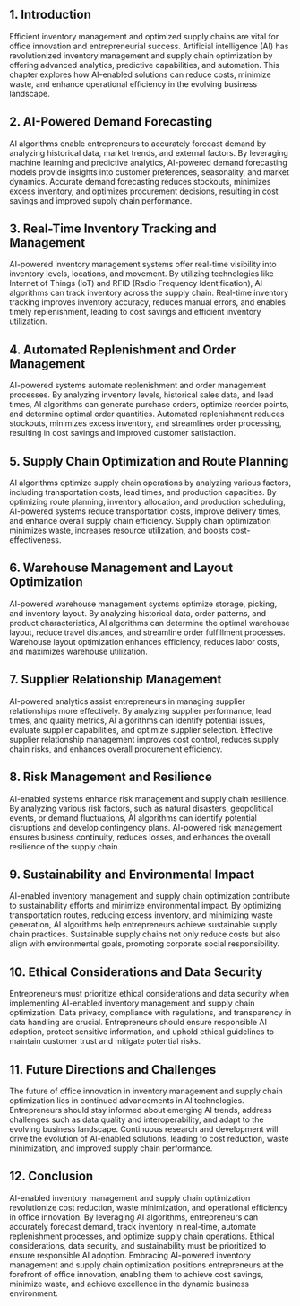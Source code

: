 

## 1\. Introduction

Efficient inventory management and optimized supply chains are vital for office innovation and entrepreneurial success. Artificial intelligence (AI) has revolutionized inventory management and supply chain optimization by offering advanced analytics, predictive capabilities, and automation. This chapter explores how AI-enabled solutions can reduce costs, minimize waste, and enhance operational efficiency in the evolving business landscape.

## 2\. AI-Powered Demand Forecasting

AI algorithms enable entrepreneurs to accurately forecast demand by analyzing historical data, market trends, and external factors. By leveraging machine learning and predictive analytics, AI-powered demand forecasting models provide insights into customer preferences, seasonality, and market dynamics. Accurate demand forecasting reduces stockouts, minimizes excess inventory, and optimizes procurement decisions, resulting in cost savings and improved supply chain performance.

## 3\. Real-Time Inventory Tracking and Management

AI-powered inventory management systems offer real-time visibility into inventory levels, locations, and movement. By utilizing technologies like Internet of Things (IoT) and RFID (Radio Frequency Identification), AI algorithms can track inventory across the supply chain. Real-time inventory tracking improves inventory accuracy, reduces manual errors, and enables timely replenishment, leading to cost savings and efficient inventory utilization.

## 4\. Automated Replenishment and Order Management

AI-powered systems automate replenishment and order management processes. By analyzing inventory levels, historical sales data, and lead times, AI algorithms can generate purchase orders, optimize reorder points, and determine optimal order quantities. Automated replenishment reduces stockouts, minimizes excess inventory, and streamlines order processing, resulting in cost savings and improved customer satisfaction.

## 5\. Supply Chain Optimization and Route Planning

AI algorithms optimize supply chain operations by analyzing various factors, including transportation costs, lead times, and production capacities. By optimizing route planning, inventory allocation, and production scheduling, AI-powered systems reduce transportation costs, improve delivery times, and enhance overall supply chain efficiency. Supply chain optimization minimizes waste, increases resource utilization, and boosts cost-effectiveness.

## 6\. Warehouse Management and Layout Optimization

AI-powered warehouse management systems optimize storage, picking, and inventory layout. By analyzing historical data, order patterns, and product characteristics, AI algorithms can determine the optimal warehouse layout, reduce travel distances, and streamline order fulfillment processes. Warehouse layout optimization enhances efficiency, reduces labor costs, and maximizes warehouse utilization.

## 7\. Supplier Relationship Management

AI-powered analytics assist entrepreneurs in managing supplier relationships more effectively. By analyzing supplier performance, lead times, and quality metrics, AI algorithms can identify potential issues, evaluate supplier capabilities, and optimize supplier selection. Effective supplier relationship management improves cost control, reduces supply chain risks, and enhances overall procurement efficiency.

## 8\. Risk Management and Resilience

AI-enabled systems enhance risk management and supply chain resilience. By analyzing various risk factors, such as natural disasters, geopolitical events, or demand fluctuations, AI algorithms can identify potential disruptions and develop contingency plans. AI-powered risk management ensures business continuity, reduces losses, and enhances the overall resilience of the supply chain.

## 9\. Sustainability and Environmental Impact

AI-enabled inventory management and supply chain optimization contribute to sustainability efforts and minimize environmental impact. By optimizing transportation routes, reducing excess inventory, and minimizing waste generation, AI algorithms help entrepreneurs achieve sustainable supply chain practices. Sustainable supply chains not only reduce costs but also align with environmental goals, promoting corporate social responsibility.

## 10\. Ethical Considerations and Data Security

Entrepreneurs must prioritize ethical considerations and data security when implementing AI-enabled inventory management and supply chain optimization. Data privacy, compliance with regulations, and transparency in data handling are crucial. Entrepreneurs should ensure responsible AI adoption, protect sensitive information, and uphold ethical guidelines to maintain customer trust and mitigate potential risks.

## 11\. Future Directions and Challenges

The future of office innovation in inventory management and supply chain optimization lies in continued advancements in AI technologies. Entrepreneurs should stay informed about emerging AI trends, address challenges such as data quality and interoperability, and adapt to the evolving business landscape. Continuous research and development will drive the evolution of AI-enabled solutions, leading to cost reduction, waste minimization, and improved supply chain performance.

## 12\. Conclusion

AI-enabled inventory management and supply chain optimization revolutionize cost reduction, waste minimization, and operational efficiency in office innovation. By leveraging AI algorithms, entrepreneurs can accurately forecast demand, track inventory in real-time, automate replenishment processes, and optimize supply chain operations. Ethical considerations, data security, and sustainability must be prioritized to ensure responsible AI adoption. Embracing AI-powered inventory management and supply chain optimization positions entrepreneurs at the forefront of office innovation, enabling them to achieve cost savings, minimize waste, and achieve excellence in the dynamic business environment.
